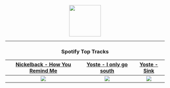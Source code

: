 <p align="center">
  <a href="https://www.tobiasmichael.de">
    <img src="https://tm-website-static.s3.eu-central-1.amazonaws.com/logo.png" width="100" height="100"/>
  </a>
</p>

---

<h3 align="center">Spotify Top Tracks</h3>

[Nickelback - How You Remind Me](https://open.spotify.com/track/0gmbgwZ8iqyMPmXefof8Yf)|[Yoste - I only go south](https://open.spotify.com/track/2nalwZyo0Ww9asX2IG7LmR)|[Yoste - Sink](https://open.spotify.com/track/0F4IrUNg7r7rXZ1Yb399Nm)
:---:|:----:|:----:
<img src="https://i.scdn.co/image/ab67616d00001e02699a422d25adc550dc5aa11c"/>|<img src="https://i.scdn.co/image/ab67616d00001e02519f527dca307bbb360c8151"/>|<img src="https://i.scdn.co/image/ab67616d00001e02519f527dca307bbb360c8151"/>